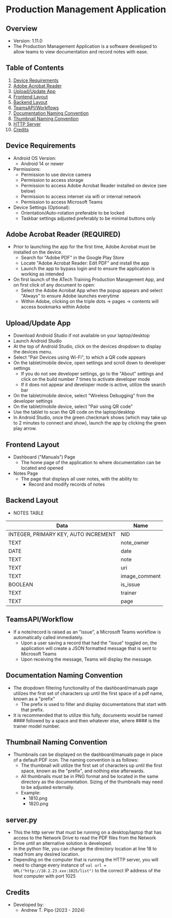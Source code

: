 # Production Management Application

## Overview
- Version: 1.11.0
- The Production Management Application is a software developed to allow teams to view documentation and record notes with ease.

## Table of Contents
1. [Device Requirements](#device-requirements)
2. [Adobe Acrobat Reader](#adobe-acrobat-reader--required-)
3. [Upload/Update App](#uploadupdate-app)
4. [Frontend Layout](#frontend-layout)
5. [Backend Layout](#backend-layout)
6. [TeamsAPI/Workflows](#teamsapiworkflow)
7. [Documentation Naming Convention](#documentation-naming-convention)
8. [Thumbnail Naming Convention](#documentation-naming-convention)
9. [HTTP Server](#serverpy)
10. [Credits](#credits)

## Device Requirements
- Android OS Version:
  - Android 14 or newer
- Permissions:
  - Permission to use device camera
  - Permission to access storage
  - Permission to access Adobe Acrobat Reader installed on device (see below)
  - Permission to access internet via wifi or internal network
  - Permission to access Microsoft Teams
- Device Settings (Optional):
  - Orientation/Auto-rotation preferable to be locked
  - Taskbar settings adjusted preferably to be minimal buttons only

## Adobe Acrobat Reader (REQUIRED)
- Prior to launching the app for the first time, Adobe Acrobat must be installed on the device.
  - Search for "Adobe PDF" in the Google Play Store
  - Locate "Adobe Acrobat Reader: Edit PDF" and install the app
  - Launch the app to bypass login and to ensure the application is working as intended
- On first launch of the ATech Training Production Management App, and on first click of any document to open:
  - Select the Adobe Acrobat App when the popup appears and select "Always" to ensure Adobe launches everytime
  - Within Adobe, clicking on the triple dots -> pages -> contents will access bookmarks within Adobe

## Upload/Update App
- Download Android Studio if not available on your laptop/desktop
- Launch Android Studio
- At the top of Android Studio, click on the devices dropdown to display the devices menu.
- Select "Pair Devices using Wi-Fi", to which a QR code appears
- On the tablet/mobile device, open settings and scroll down to developer settings
  - If you do not see developer settings, go to the "About" settings and click on the build number 7 times to activate developer mode
  - If it does not appear and developer mode is active, utilize the search bar
- On the tablet/mobile device, select "Wireless Debugging" from the developer settings
- On the tablet/mobile device, select "Pair using QR code"
- Use the tablet to scan the QR code on the laptop/desktop
- In Android Studio, once the green checkmark shows (which may take up to 2 minutes to connect and show), launch the app by clicking the green play arrow.

## Frontend Layout
- Dashboard ("Manuals") Page
  - The home page of the application to where documentation can be located and opened
- Notes Page
  - The page that displays all user notes, with the ability to:
    - Record and modify records of notes

## Backend Layout
- NOTES TABLE

| Data                                 | Name          |
|--------------------------------------|---------------|
| INTEGER, PRIMARY KEY, AUTO INCREMENT | NID           |
| TEXT                                 | note_owner    |
| DATE                                 | date          |
| TEXT                                 | note          |
| TEXT                                 | uri           |
| TEXT                                 | image_comment |
| BOOLEAN                              | is_issue      |
| TEXT                                 | trainer       |
| TEXT                                 | page          |

## TeamsAPI/Workflow
- If a note/record is raised as an "issue", a Microsoft Teams workflow is automatically called immediately.
  - Upon a user saving a record that had the "issue" toggled on, the application will create a JSON formatted message that is sent to Microsoft Teams
  - Upon receiving the message, Teams will display the message.

## Documentation Naming Convention
- The dropdown filtering functionality of the dashboard/manuals page utilizes the first set of characters up until the first space of a pdf name, known as a "prefix"
  - The prefix is used to filter and display documentations that start with that prefix.
- It is recommended that to utilize this fully, documents would be named #### followed by a space and then whatever else, where #### is the trainer model number.

## Thumbnail Naming Convention
- Thumbnails can be displayed on the dashboard/manuals page in place of a default PDF icon. The naming convention is as follows:
  - The thumbnail will utilize the first set of characters up until the first space, known as the "prefix", and nothing else afterwards.
  - All thumbnails must be in PNG format and be located in the same directory as the documentation. Sizing of the thumbnails may need to be adjusted externally.
  - Example:
    - 1810.png
    - 1820.png

## server.py
- This the http server that must be running on a desktop/laptop that has access to the Network Drive to read the PDF files from the Network Drive until an alternative solution is developed.
- In the python file, you can change the directory location at line 18 to read from any desired location.
- Depending on the computer that is running the HTTP server, you will need to change every instance of ```val url = URL("http://10.2.23.xxx:1025/list")``` to the correct IP address of the host computer with port 1025

## Credits
- Developed by:
  - Andrew T. Pipo (2023 - 2024)
